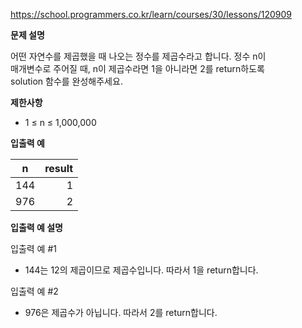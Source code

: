 https://school.programmers.co.kr/learn/courses/30/lessons/120909

**문제 설명**

어떤 자연수를 제곱했을 때 나오는 정수를 제곱수라고 합니다. 정수 n이 <br> 
매개변수로 주어질 때, n이 제곱수라면 1을 아니라면 2를 return하도록 <br> 
solution 함수를 완성해주세요.

**제한사항**

- 1 ≤ n ≤ 1,000,000

**입출력 예**

| n   | 	result |
|-----|--------:|
| 144 |      	1 |
| 976 |      	2 |

**입출력 예 설명**

입출력 예 #1

- 144는 12의 제곱이므로 제곱수입니다. 따라서 1을 return합니다.

입출력 예 #2

- 976은 제곱수가 아닙니다. 따라서 2를 return합니다.

